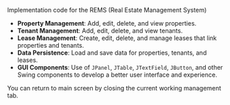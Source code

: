 Implementation code for the REMS (Real Estate Management System)

- **Property Management**: Add, edit, delete, and view properties.
- **Tenant Management**: Add, edit, delete, and view tenants.
- **Lease Management**: Create, edit, delete, and manage leases that link properties and tenants.
- **Data Persistence**: Load and save data for properties, tenants, and leases.
- **GUI Components**: Use of `JPanel`, `JTable`, `JTextField`, `JButton`, and other Swing components to develop a better user interface and experience.

You can return to main screen by closing the current working management tab. 

